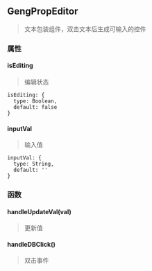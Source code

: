 ## GengPropEditor

> 文本包装组件，双击文本后生成可输入的控件

### 属性


#### isEditing

> 编辑状态

```shell
isEditing: {
  type: Boolean,
  default: false
}
```


#### inputVal

> 输入值

```shell
inputVal: {
  type: String,
  default: ''
}
```


### 函数


#### handleUpdateVal(val) 

> 更新值 


#### handleDBClick() 

> 双击事件 


